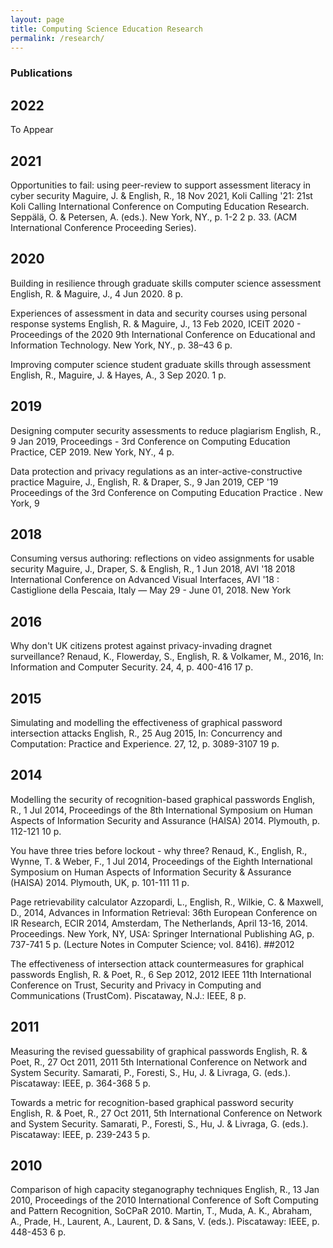```yaml
---
layout: page
title: Computing Science Education Research
permalink: /research/
---
```


### Publications

## 2022
To Appear

## 2021
Opportunities to fail: using peer-review to support assessment literacy in cyber security
Maguire, J. & English, R., 18 Nov 2021, Koli Calling '21: 21st Koli Calling International Conference on Computing Education Research. Seppälä, O. & Petersen, A. (eds.). New York, NY., p. 1-2 2 p. 33. (ACM International Conference Proceeding Series).

## 2020
Building in resilience through graduate skills computer science assessment
English, R. & Maguire, J., 4 Jun 2020. 8 p.

Experiences of assessment in data and security courses using personal response systems
English, R. & Maguire, J., 13 Feb 2020, ICEIT 2020 - Proceedings of the 2020 9th International Conference on Educational and Information Technology. New York, NY., p. 38–43 6 p.

Improving computer science student graduate skills through assessment
English, R., Maguire, J. & Hayes, A., 3 Sep 2020. 1 p.

## 2019
Designing computer security assessments to reduce plagiarism
English, R., 9 Jan 2019, Proceedings - 3rd Conference on Computing Education Practice, CEP 2019. New York, NY., 4 p.

Data protection and privacy regulations as an inter-active-constructive practice
Maguire, J., English, R. & Draper, S., 9 Jan 2019, CEP '19 Proceedings of the 3rd Conference on Computing Education Practice . New York, 9

## 2018
Consuming versus authoring: reflections on video assignments for usable security
Maguire, J., Draper, S. & English, R., 1 Jun 2018, AVI '18 2018 International Conference on Advanced Visual Interfaces, AVI '18 : Castiglione della Pescaia, Italy — May 29 - June 01, 2018. New York

## 2016
Why don't UK citizens protest against privacy-invading dragnet surveillance?
Renaud, K., Flowerday, S., English, R. & Volkamer, M., 2016, In: Information and Computer Security. 24, 4, p. 400-416 17 p.

## 2015

Simulating and modelling the effectiveness of graphical password intersection attacks
English, R., 25 Aug 2015, In: Concurrency and Computation: Practice and Experience. 27, 12, p. 3089-3107 19 p.

## 2014
Modelling the security of recognition-based graphical passwords
English, R., 1 Jul 2014, Proceedings of the 8th International Symposium on Human Aspects of Information Security and Assurance (HAISA) 2014. Plymouth, p. 112-121 10 p.

You have three tries before lockout - why three?
Renaud, K., English, R., Wynne, T. & Weber, F., 1 Jul 2014, Proceedings of the Eighth International Symposium on Human Aspects of Information Security & Assurance (HAISA) 2014. Plymouth, UK, p. 101-111 11 p.

Page retrievability calculator
Azzopardi, L., English, R., Wilkie, C. & Maxwell, D., 2014, Advances in Information Retrieval: 36th European Conference on IR Research, ECIR 2014, Amsterdam, The Netherlands, April 13-16, 2014. Proceedings. New York, NY, USA: Springer International Publishing AG, p. 737-741 5 p. (Lecture Notes in Computer Science; vol. 8416).
##2012

The effectiveness of intersection attack countermeasures for graphical passwords
English, R. & Poet, R., 6 Sep 2012, 2012 IEEE 11th International Conference on Trust, Security and Privacy in Computing and Communications (TrustCom). Piscataway, N.J.: IEEE, 8 p.

## 2011
Measuring the revised guessability of graphical passwords
English, R. & Poet, R., 27 Oct 2011, 2011 5th International Conference on Network and System Security. Samarati, P., Foresti, S., Hu, J. & Livraga, G. (eds.). Piscataway: IEEE, p. 364-368 5 p.

Towards a metric for recognition-based graphical password security
English, R. & Poet, R., 27 Oct 2011, 5th International Conference on Network and System Security. Samarati, P., Foresti, S., Hu, J. & Livraga, G. (eds.). Piscataway: IEEE, p. 239-243 5 p.

## 2010
Comparison of high capacity steganography techniques
English, R., 13 Jan 2010, Proceedings of the 2010 International Conference of Soft Computing and Pattern Recognition, SoCPaR 2010. Martin, T., Muda, A. K., Abraham, A., Prade, H., Laurent, A., Laurent, D. & Sans, V. (eds.). Piscataway: IEEE, p. 448-453 6 p.
